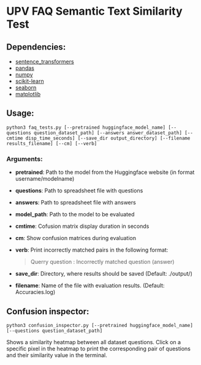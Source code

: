 # UPV FAQ Semantic Text Similarity Test

## Dependencies:

- [sentence_transformers](https://www.sbert.net/)
- [pandas](https://pandas.pydata.org)
- [numpy](https://numpy.org/install/)
- [scikit-learn](https://scikit-learn.org/stable/install.html)
- [seaborn](https://seaborn.pydata.org/installing.html)
- [matplotlib](https://matplotlib.org)

## Usage:

    python3 faq_tests.py [--pretrained huggingface_model_name] [--questions question_dataset_path] [--answers answer_dataset_path] [--cmtime disp_time_seconds] [--save_dir output_directory] [--filename results_filename] [--cm] [--verb]
  
### Arguments:

- **pretrained**: Path to the model from the Huggingface website (in format username/modelname)
  
- **questions**: Path to spreadsheet file with questions

- **answers**: Path to spreadsheet file with answers

- **model_path**: Path to the model to be evaluated

- **cmtime**: Cofusion matrix display duration in seconds

- **cm**: Show confusion matrices during evaluation

- **verb**: Print incorrectly matched pairs in the following format:

    > Querry question : Incorrectly matched question (answer)

- **save_dir**: Directory, where results should be saved (Default: ./output/)

- **filename**: Name of the file with evaluation results. (Default: Accuracies.log)

## Confusion inspector:

    python3 confusion_inspector.py [--pretrained huggingface_model_name] [--questions question_dataset_path] 

Shows a similarity heatmap between all dataset questions. Click on a specific pixel in the heatmap to print 
the corresponding pair of questions and their similarity value in the terminal.
